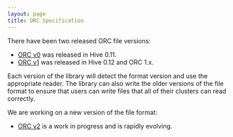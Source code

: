 ```yaml
---
layout: page
title: ORC Specification
---
```


There have been two released ORC file versions:

* [ORC v0](ORCv0) was released in Hive 0.11.
* [ORC v1](ORCv1) was released in Hive 0.12 and ORC 1.x.

Each version of the library will detect the format version and use
the appropriate reader. The library can also write the older versions
of the file format to ensure that users can write files that all of their
clusters can read correctly.

We are working on a new version of the file format:

* [ORC v2](ORCv2) is a work in progress and is rapidly evolving.
